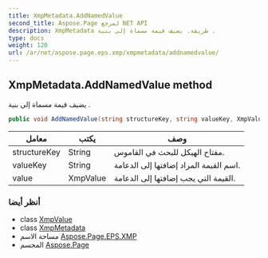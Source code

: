 ```yaml
---
title: XmpMetadata.AddNamedValue
second_title: Aspose.Page لمرجع NET API
description: XmpMetadata طريقة. يضيف قيمة مسماة إلى بنية .
type: docs
weight: 120
url: /ar/net/aspose.page.eps.xmp/xmpmetadata/addnamedvalue/
---
```

## XmpMetadata.AddNamedValue method

يضيف قيمة مسماة إلى بنية .

```csharp
public void AddNamedValue(string structureKey, string valueKey, XmpValue value)
```

| معامل | يكتب | وصف |
| --- | --- | --- |
| structureKey | String | مفتاح الهيكل للبحث في القاموس. |
| valueKey | String | اسم القيمة المراد إضافتها إلى الدعامة. |
| value | XmpValue | القيمة التي يجب إضافتها إلى الدعامة. |

### أنظر أيضا

* class [XmpValue](../../xmpvalue/)
* class [XmpMetadata](../)
* مساحة الاسم [Aspose.Page.EPS.XMP](../../xmpmetadata/)
* المجسم [Aspose.Page](../../../)


